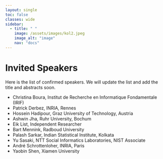 ```yaml
---
layout: single
toc: false
classes: wide
sidebar:  
  - title: " "   
    image: /assets/images/kol2.jpeg
    image_alt: "image"
    nav: "docs"
---
```


# Invited Speakers

Here is the list of confirmed speakers. We will update the list and add the title and abstracts soon. <br>

<ul>
<li>Christina Boura, Institut de Recherche en Informatique Fondamentale (IRIF)</li>
<li>Patrick Derbez, INRIA, Rennes</li>
<li>Hossein Hadipour, Graz University of Technology, Austria</li>
<li>Ashwin Jha, Ruhr University, Bochum</li>
<li>Eik List, Independent Researcher</li>
<li>Bart Mennink, Radboud University</li>
<li>Palash Sarkar, Indian Statistical Institute, Kolkata</li>
<li>Yu Sasaki, NTT Social Informatics Laboratories, NIST Associate</li>
<li>André Schrottenloher, INRIA, Paris</li>
<li>Yaobin Shen, Xiamen University</li>
</ul>
